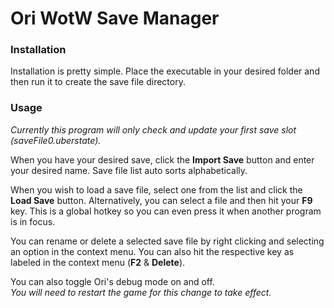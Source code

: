 # Ori WotW Save Manager
### Installation
Installation is pretty simple. Place the executable in your desired folder and then run it to create the save file directory.
### Usage
*Currently this program will only check and update your first save slot (saveFile0.uberstate).*

When you have your desired save, click the **Import Save** button and enter your desired name. Save file list auto sorts alphabetically.

When you wish to load a save file, select one from the list and click the **Load Save** button. Alternatively, you can select a file and then hit your **F9** key. This is a global hotkey so you can even press it when another program is in focus.

You can rename or delete a selected save file by right clicking and selecting an option in the context menu. You can also hit the respective key as labeled in the context menu (**F2** & **Delete**).

You can also toggle Ori's debug mode on and off.  
*You will need to restart the game for this change to take effect.*
